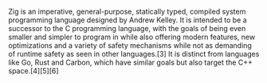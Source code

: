 Zig is an imperative, general-purpose, statically typed, compiled system programming language designed by Andrew Kelley. It is intended to be a successor to the C programming language, with the goals of being even smaller and simpler to program in while also offering modern features, new optimizations and a variety of safety mechanisms while not as demanding of runtime safety as seen in other languages.[3] It is distinct from languages like Go, Rust and Carbon, which have similar goals but also target the C++ space.[4][5][6]